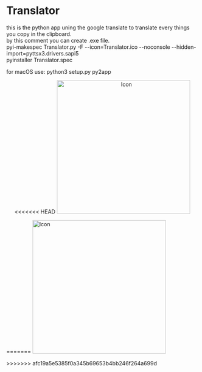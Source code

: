 # Translator
this is the python app uning the google translate to translate every things you copy in the clipboard.<br/>
by this comment you can create .exe file.<br/>
pyi-makespec Translator.py -F --icon=Translator.ico --noconsole --hidden-import=pyttsx3.drivers.sapi5<br/>
pyinstaller Translator.spec<br/>

for macOS use: python3 setup.py py2app<br/>

<p align="center">
<<<<<<< HEAD
  <img src="/icons/Translator.ico" width="350" title="Icon">
</p>
=======
  <img src="https://raw.githubusercontent.com/AEydi/Translator/master/icons/Translator.ico" width="350" title="Icon">
</p>
>>>>>>> afc19a5e5385f0a345b69653b4bb246f264a699d
